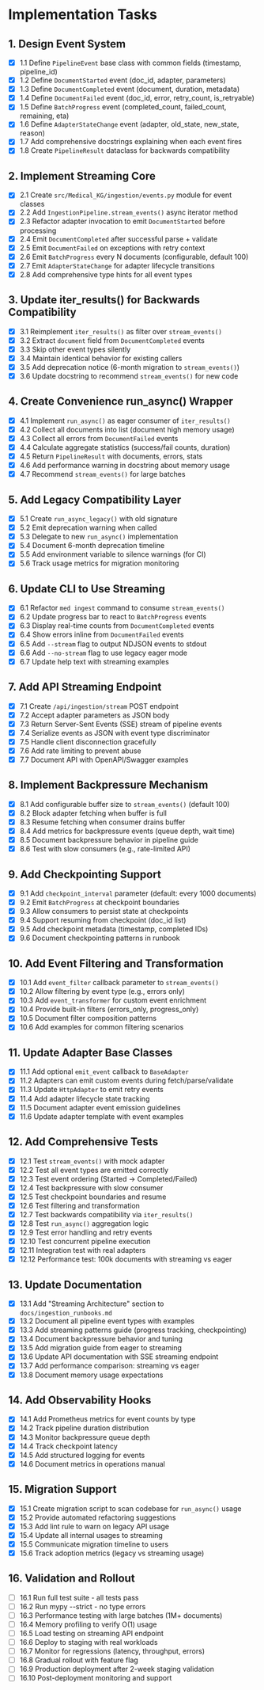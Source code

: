 # Implementation Tasks

## 1. Design Event System

- [x] 1.1 Define `PipelineEvent` base class with common fields (timestamp, pipeline_id)
- [x] 1.2 Define `DocumentStarted` event (doc_id, adapter, parameters)
- [x] 1.3 Define `DocumentCompleted` event (document, duration, metadata)
- [x] 1.4 Define `DocumentFailed` event (doc_id, error, retry_count, is_retryable)
- [x] 1.5 Define `BatchProgress` event (completed_count, failed_count, remaining, eta)
- [x] 1.6 Define `AdapterStateChange` event (adapter, old_state, new_state, reason)
- [x] 1.7 Add comprehensive docstrings explaining when each event fires
- [x] 1.8 Create `PipelineResult` dataclass for backwards compatibility

## 2. Implement Streaming Core

- [x] 2.1 Create `src/Medical_KG/ingestion/events.py` module for event classes
- [x] 2.2 Add `IngestionPipeline.stream_events()` async iterator method
- [x] 2.3 Refactor adapter invocation to emit `DocumentStarted` before processing
- [x] 2.4 Emit `DocumentCompleted` after successful parse + validate
- [x] 2.5 Emit `DocumentFailed` on exceptions with retry context
- [x] 2.6 Emit `BatchProgress` every N documents (configurable, default 100)
- [x] 2.7 Emit `AdapterStateChange` for adapter lifecycle transitions
- [x] 2.8 Add comprehensive type hints for all event types

## 3. Update iter_results() for Backwards Compatibility

- [x] 3.1 Reimplement `iter_results()` as filter over `stream_events()`
- [x] 3.2 Extract `document` field from `DocumentCompleted` events
- [x] 3.3 Skip other event types silently
- [x] 3.4 Maintain identical behavior for existing callers
- [x] 3.5 Add deprecation notice (6-month migration to `stream_events()`)
- [x] 3.6 Update docstring to recommend `stream_events()` for new code

## 4. Create Convenience run_async() Wrapper

- [x] 4.1 Implement `run_async()` as eager consumer of `iter_results()`
- [x] 4.2 Collect all documents into list (document high memory usage)
- [x] 4.3 Collect all errors from `DocumentFailed` events
- [x] 4.4 Calculate aggregate statistics (success/fail counts, duration)
- [x] 4.5 Return `PipelineResult` with documents, errors, stats
- [x] 4.6 Add performance warning in docstring about memory usage
- [x] 4.7 Recommend `stream_events()` for large batches

## 5. Add Legacy Compatibility Layer

- [x] 5.1 Create `run_async_legacy()` with old signature
- [x] 5.2 Emit deprecation warning when called
- [x] 5.3 Delegate to new `run_async()` implementation
- [x] 5.4 Document 6-month deprecation timeline
- [x] 5.5 Add environment variable to silence warnings (for CI)
- [x] 5.6 Track usage metrics for migration monitoring

## 6. Update CLI to Use Streaming

- [x] 6.1 Refactor `med ingest` command to consume `stream_events()`
- [x] 6.2 Update progress bar to react to `BatchProgress` events
- [x] 6.3 Display real-time counts from `DocumentCompleted` events
- [x] 6.4 Show errors inline from `DocumentFailed` events
- [x] 6.5 Add `--stream` flag to output NDJSON events to stdout
- [x] 6.6 Add `--no-stream` flag to use legacy eager mode
- [x] 6.7 Update help text with streaming examples

## 7. Add API Streaming Endpoint

- [x] 7.1 Create `/api/ingestion/stream` POST endpoint
- [x] 7.2 Accept adapter parameters as JSON body
- [x] 7.3 Return Server-Sent Events (SSE) stream of pipeline events
- [x] 7.4 Serialize events as JSON with event type discriminator
- [x] 7.5 Handle client disconnection gracefully
- [x] 7.6 Add rate limiting to prevent abuse
- [x] 7.7 Document API with OpenAPI/Swagger examples

## 8. Implement Backpressure Mechanism

- [x] 8.1 Add configurable buffer size to `stream_events()` (default 100)
- [x] 8.2 Block adapter fetching when buffer is full
- [x] 8.3 Resume fetching when consumer drains buffer
- [x] 8.4 Add metrics for backpressure events (queue depth, wait time)
- [x] 8.5 Document backpressure behavior in pipeline guide
- [x] 8.6 Test with slow consumers (e.g., rate-limited API)

## 9. Add Checkpointing Support

- [x] 9.1 Add `checkpoint_interval` parameter (default: every 1000 documents)
- [x] 9.2 Emit `BatchProgress` at checkpoint boundaries
- [x] 9.3 Allow consumers to persist state at checkpoints
- [x] 9.4 Support resuming from checkpoint (doc_id list)
- [x] 9.5 Add checkpoint metadata (timestamp, completed IDs)
- [x] 9.6 Document checkpointing patterns in runbook

## 10. Add Event Filtering and Transformation

- [x] 10.1 Add `event_filter` callback parameter to `stream_events()`
- [x] 10.2 Allow filtering by event type (e.g., errors only)
- [x] 10.3 Add `event_transformer` for custom event enrichment
- [x] 10.4 Provide built-in filters (errors_only, progress_only)
- [x] 10.5 Document filter composition patterns
- [x] 10.6 Add examples for common filtering scenarios

## 11. Update Adapter Base Classes

- [x] 11.1 Add optional `emit_event` callback to `BaseAdapter`
- [x] 11.2 Adapters can emit custom events during fetch/parse/validate
- [x] 11.3 Update `HttpAdapter` to emit retry events
- [x] 11.4 Add adapter lifecycle state tracking
- [x] 11.5 Document adapter event emission guidelines
- [x] 11.6 Update adapter template with event examples

## 12. Add Comprehensive Tests

- [x] 12.1 Test `stream_events()` with mock adapter
- [x] 12.2 Test all event types are emitted correctly
- [x] 12.3 Test event ordering (Started → Completed/Failed)
- [x] 12.4 Test backpressure with slow consumer
- [x] 12.5 Test checkpoint boundaries and resume
- [x] 12.6 Test filtering and transformation
- [x] 12.7 Test backwards compatibility via `iter_results()`
- [x] 12.8 Test `run_async()` aggregation logic
- [x] 12.9 Test error handling and retry events
- [x] 12.10 Test concurrent pipeline execution
- [x] 12.11 Integration test with real adapters
- [x] 12.12 Performance test: 100k documents with streaming vs eager

## 13. Update Documentation

- [x] 13.1 Add "Streaming Architecture" section to `docs/ingestion_runbooks.md`
- [x] 13.2 Document all pipeline event types with examples
- [x] 13.3 Add streaming patterns guide (progress tracking, checkpointing)
- [x] 13.4 Document backpressure behavior and tuning
- [x] 13.5 Add migration guide from eager to streaming
- [x] 13.6 Update API documentation with SSE streaming endpoint
- [x] 13.7 Add performance comparison: streaming vs eager
- [x] 13.8 Document memory usage expectations

## 14. Add Observability Hooks

- [x] 14.1 Add Prometheus metrics for event counts by type
- [x] 14.2 Track pipeline duration distribution
- [x] 14.3 Monitor backpressure queue depth
- [x] 14.4 Track checkpoint latency
- [x] 14.5 Add structured logging for events
- [x] 14.6 Document metrics in operations manual

## 15. Migration Support

- [x] 15.1 Create migration script to scan codebase for `run_async()` usage
- [x] 15.2 Provide automated refactoring suggestions
- [x] 15.3 Add lint rule to warn on legacy API usage
- [x] 15.4 Update all internal usages to streaming
- [x] 15.5 Communicate migration timeline to users
- [x] 15.6 Track adoption metrics (legacy vs streaming usage)

## 16. Validation and Rollout

- [ ] 16.1 Run full test suite - all tests pass
- [ ] 16.2 Run mypy --strict - no type errors
- [ ] 16.3 Performance testing with large batches (1M+ documents)
- [ ] 16.4 Memory profiling to verify O(1) usage
- [ ] 16.5 Load testing on streaming API endpoint
- [ ] 16.6 Deploy to staging with real workloads
- [ ] 16.7 Monitor for regressions (latency, throughput, errors)
- [ ] 16.8 Gradual rollout with feature flag
- [ ] 16.9 Production deployment after 2-week staging validation
- [ ] 16.10 Post-deployment monitoring and support
